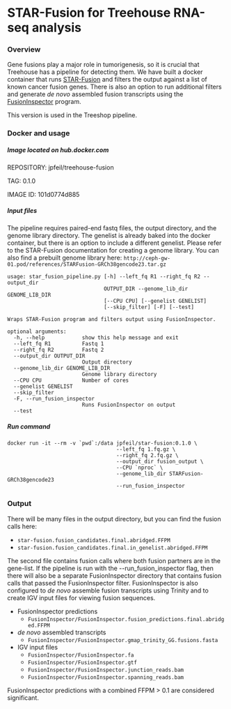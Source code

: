 
STAR-Fusion for Treehouse RNA-seq analysis
====================


### Overview

Gene fusions play a major role in tumorigenesis, so it is crucial that Treehouse has a pipeline for detecting them. We have built a docker container that runs [STAR-Fusion](https://github.com/STAR-Fusion/STAR-Fusion/wiki) and filters the output against a list of known cancer fusion genes. There is also an option to run additional filters and generate *de novo* assembled fusion transcripts using the [FusionInspector](https://github.com/FusionInspector/FusionInspector/wiki/Home/5fb0116687e9f80a7e926e55657b46392b781f64) program.

This version is used in the Treeshop pipeline.

### Docker and usage

##### Image located on hub.docker.com

REPOSITORY: jpfeil/treehouse-fusion

TAG: 0.1.0

IMAGE ID: 101d0774d885 


##### Input files

The pipeline requires paired-end fastq files, the output directory, and the genome library directory. The genelist is already baked into the docker container, but there is an option to include a different genelist. Please refer to the STAR-Fusion documentation for creating a genome library. You can also find a prebuilt genome library here: `http://ceph-gw-01.pod/references/STARFusion-GRCh38gencode23.tar.gz` 

```
usage: star_fusion_pipeline.py [-h] --left_fq R1 --right_fq R2 --output_dir
                               OUTPUT_DIR --genome_lib_dir GENOME_LIB_DIR
                               [--CPU CPU] [--genelist GENELIST]
                               [--skip_filter] [-F] [--test]

Wraps STAR-Fusion program and filters output using FusionInspector.

optional arguments:
  -h, --help            show this help message and exit
  --left_fq R1          Fastq 1
  --right_fq R2         Fastq 2
  --output_dir OUTPUT_DIR
                        Output directory
  --genome_lib_dir GENOME_LIB_DIR
                        Genome library directory
  --CPU CPU             Number of cores
  --genelist GENELIST
  --skip_filter
  -F, --run_fusion_inspector
                        Runs FusionInspector on output
  --test
```


##### Run command
```
docker run -it --rm -v `pwd`:/data jpfeil/star-fusion:0.1.0 \
                                   --left_fq 1.fq.gz \
                                   --right_fq 2.fq.gz \
                                   --output_dir fusion_output \
                                   --CPU `nproc` \
                                   --genome_lib_dir STARFusion-GRCh38gencode23
                                   --run_fusion_inspector
```

### **Output**

There will be many files in the output directory, but you can find the fusion calls here:

- `star-fusion.fusion_candidates.final.abridged.FFPM`
- `star-fusion.fusion_candidates.final.in_genelist.abridged.FFPM`

The second file contains fusion calls where both fusion partners are in the gene-list. If the pipeline is run with the --run_fusion_inspector flag, then there will also be a separate FusionInspector directory that contains fusion calls that passed the FusionInspector filter. FusionInspector is also configured to *de novo* assemble fusion transcripts using Trinity and to create IGV input files for viewing fusion sequences.

* FusionInspector predictions 
  * `FusionInspector/FusionInspector.fusion_predictions.final.abridged.FFPM`
* *de novo* assembled transcripts
  * `FusionInspector/FusionInspector.gmap_trinity_GG.fusions.fasta`
* IGV input files
  * `FusionInspector/FusionInspector.fa`
  * `FusionInspector/FusionInspector.gtf`
  * `FusionInspector/FusionInspector.junction_reads.bam`
  * `FusionInspector/FusionInspector.spanning_reads.bam`

FusionInspector predictions with a combined FFPM > 0.1 are considered significant.
